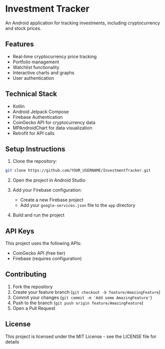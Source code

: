 # Investment Tracker

An Android application for tracking investments, including cryptocurrency and stock prices.

## Features

- Real-time cryptocurrency price tracking
- Portfolio management
- Watchlist functionality
- Interactive charts and graphs
- User authentication

## Technical Stack

- Kotlin
- Android Jetpack Compose
- Firebase Authentication
- CoinGecko API for cryptocurrency data
- MPAndroidChart for data visualization
- Retrofit for API calls

## Setup Instructions

1. Clone the repository:
```bash
git clone https://github.com/YOUR_USERNAME/InvestmentTracker.git
```

2. Open the project in Android Studio

3. Add your Firebase configuration:
   - Create a new Firebase project
   - Add your `google-services.json` file to the `app` directory

4. Build and run the project

## API Keys

This project uses the following APIs:
- CoinGecko API (free tier)
- Firebase (requires configuration)

## Contributing

1. Fork the repository
2. Create your feature branch (`git checkout -b feature/AmazingFeature`)
3. Commit your changes (`git commit -m 'Add some AmazingFeature'`)
4. Push to the branch (`git push origin feature/AmazingFeature`)
5. Open a Pull Request

## License

This project is licensed under the MIT License - see the LICENSE file for details 